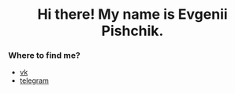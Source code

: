 <h1 align="center">Hi there! My name is Evgenii Pishchik. </h1>

### Where to find me?
- [vk](https://vk.com/pe4eniks)
- [telegram](https://t.me/Evgenii_Pishchik)

